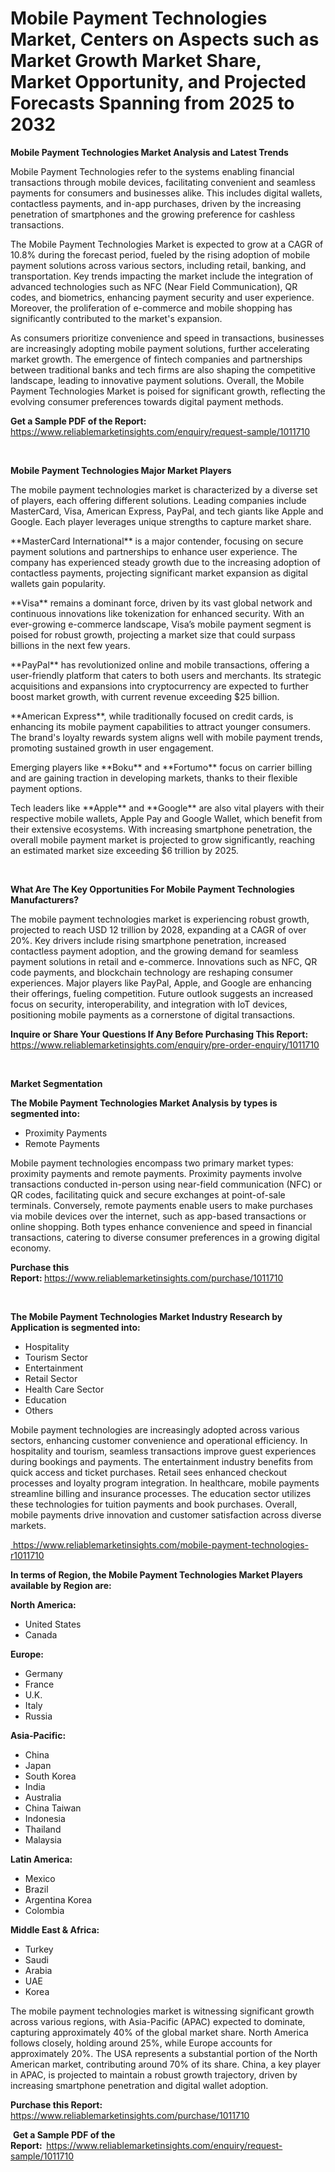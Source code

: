 <p><h1>Mobile Payment Technologies Market, Centers on Aspects such as Market Growth Market Share, Market Opportunity, and Projected Forecasts Spanning from 2025 to 2032</h1></p><p><strong>Mobile Payment Technologies Market Analysis and Latest Trends</strong></p>
<p><p>Mobile Payment Technologies refer to the systems enabling financial transactions through mobile devices, facilitating convenient and seamless payments for consumers and businesses alike. This includes digital wallets, contactless payments, and in-app purchases, driven by the increasing penetration of smartphones and the growing preference for cashless transactions.</p><p>The Mobile Payment Technologies Market is expected to grow at a CAGR of 10.8% during the forecast period, fueled by the rising adoption of mobile payment solutions across various sectors, including retail, banking, and transportation. Key trends impacting the market include the integration of advanced technologies such as NFC (Near Field Communication), QR codes, and biometrics, enhancing payment security and user experience. Moreover, the proliferation of e-commerce and mobile shopping has significantly contributed to the market's expansion.</p><p>As consumers prioritize convenience and speed in transactions, businesses are increasingly adopting mobile payment solutions, further accelerating market growth. The emergence of fintech companies and partnerships between traditional banks and tech firms are also shaping the competitive landscape, leading to innovative payment solutions. Overall, the Mobile Payment Technologies Market is poised for significant growth, reflecting the evolving consumer preferences towards digital payment methods.</p></p>
<p><strong>Get a Sample PDF of the Report:&nbsp;</strong> <a href="https://www.reliablemarketinsights.com/enquiry/request-sample/1011710?utm_campaign=2199&utm_medium=2&utm_source=Github&utm_content=ia&utm_term=16042025&utm_id=mobile-payment-technologies">https://www.reliablemarketinsights.com/enquiry/request-sample/1011710</a></p>
<p>&nbsp;</p>
<p><strong>Mobile Payment Technologies Major Market Players</strong></p>
<p><p>The mobile payment technologies market is characterized by a diverse set of players, each offering different solutions. Leading companies include MasterCard, Visa, American Express, PayPal, and tech giants like Apple and Google. Each player leverages unique strengths to capture market share.</p><p>**MasterCard International** is a major contender, focusing on secure payment solutions and partnerships to enhance user experience. The company has experienced steady growth due to the increasing adoption of contactless payments, projecting significant market expansion as digital wallets gain popularity. </p><p>**Visa** remains a dominant force, driven by its vast global network and continuous innovations like tokenization for enhanced security. With an ever-growing e-commerce landscape, Visa’s mobile payment segment is poised for robust growth, projecting a market size that could surpass billions in the next few years.</p><p>**PayPal** has revolutionized online and mobile transactions, offering a user-friendly platform that caters to both users and merchants. Its strategic acquisitions and expansions into cryptocurrency are expected to further boost market growth, with current revenue exceeding $25 billion.</p><p>**American Express**, while traditionally focused on credit cards, is enhancing its mobile payment capabilities to attract younger consumers. The brand's loyalty rewards system aligns well with mobile payment trends, promoting sustained growth in user engagement.</p><p>Emerging players like **Boku** and **Fortumo** focus on carrier billing and are gaining traction in developing markets, thanks to their flexible payment options. </p><p>Tech leaders like **Apple** and **Google** are also vital players with their respective mobile wallets, Apple Pay and Google Wallet, which benefit from their extensive ecosystems. With increasing smartphone penetration, the overall mobile payment market is projected to grow significantly, reaching an estimated market size exceeding $6 trillion by 2025.</p></p>
<p>&nbsp;</p>
<p><strong>What Are The Key Opportunities For Mobile Payment Technologies Manufacturers?</strong></p>
<p><p>The mobile payment technologies market is experiencing robust growth, projected to reach USD 12 trillion by 2028, expanding at a CAGR of over 20%. Key drivers include rising smartphone penetration, increased contactless payment adoption, and the growing demand for seamless payment solutions in retail and e-commerce. Innovations such as NFC, QR code payments, and blockchain technology are reshaping consumer experiences. Major players like PayPal, Apple, and Google are enhancing their offerings, fueling competition. Future outlook suggests an increased focus on security, interoperability, and integration with IoT devices, positioning mobile payments as a cornerstone of digital transactions.</p></p>
<p><strong>Inquire or Share Your Questions If Any Before Purchasing This Report:</strong> <a href="https://www.reliablemarketinsights.com/enquiry/pre-order-enquiry/1011710?utm_campaign=2199&utm_medium=2&utm_source=Github&utm_content=ia&utm_term=16042025&utm_id=mobile-payment-technologies">https://www.reliablemarketinsights.com/enquiry/pre-order-enquiry/1011710</a></p>
<p>&nbsp;</p>
<p><strong>Market Segmentation</strong></p>
<p><strong>The Mobile Payment Technologies Market Analysis by types is segmented into:</strong></p>
<p><ul><li>Proximity Payments</li><li>Remote Payments</li></ul></p>
<p><p>Mobile payment technologies encompass two primary market types: proximity payments and remote payments. Proximity payments involve transactions conducted in-person using near-field communication (NFC) or QR codes, facilitating quick and secure exchanges at point-of-sale terminals. Conversely, remote payments enable users to make purchases via mobile devices over the internet, such as app-based transactions or online shopping. Both types enhance convenience and speed in financial transactions, catering to diverse consumer preferences in a growing digital economy.</p></p>
<p><strong>Purchase this Report:&nbsp;</strong><a href="https://www.reliablemarketinsights.com/purchase/1011710?utm_campaign=2199&utm_medium=2&utm_source=Github&utm_content=ia&utm_term=16042025&utm_id=mobile-payment-technologies">https://www.reliablemarketinsights.com/purchase/1011710</a></p>
<p>&nbsp;</p>
<p><strong>The Mobile Payment Technologies Market Industry Research by Application is segmented into:</strong></p>
<p><ul><li>Hospitality</li><li>Tourism Sector</li><li>Entertainment</li><li>Retail Sector</li><li>Health Care Sector</li><li>Education</li><li>Others</li></ul></p>
<p><p>Mobile payment technologies are increasingly adopted across various sectors, enhancing customer convenience and operational efficiency. In hospitality and tourism, seamless transactions improve guest experiences during bookings and payments. The entertainment industry benefits from quick access and ticket purchases. Retail sees enhanced checkout processes and loyalty program integration. In healthcare, mobile payments streamline billing and insurance processes. The education sector utilizes these technologies for tuition payments and book purchases. Overall, mobile payments drive innovation and customer satisfaction across diverse markets.</p></p>
<p><a href="https://www.reliablemarketinsights.com/mobile-payment-technologies-r1011710?utm_campaign=2199&utm_medium=2&utm_source=Github&utm_content=ia&utm_term=16042025&utm_id=mobile-payment-technologies">&nbsp;https://www.reliablemarketinsights.com/mobile-payment-technologies-r1011710</a></p>
<p><strong>In terms of Region, the Mobile Payment Technologies Market Players available by Region are:</strong></p>
<p>
    <p> <strong> North America: </strong>
        <ul>
            <li>United States</li>
            <li>Canada</li>
        </ul>
        </p> 
    <p> <strong> Europe: </strong>
        <ul>
            <li>Germany</li>
            <li>France</li>
            <li>U.K.</li>
            <li>Italy</li>
            <li>Russia</li>
        </ul>
        </p> 
    <p> <strong> Asia-Pacific: </strong>
        <ul>
            <li>China</li>
            <li>Japan</li>
            <li>South Korea</li>
            <li>India</li>
            <li>Australia</li>
            <li>China Taiwan</li>
            <li>Indonesia</li>
            <li>Thailand</li>
            <li>Malaysia</li>
        </ul>
        </p> 
    <p> <strong> Latin America: </strong>
        <ul>
            <li>Mexico</li>
            <li>Brazil</li>
            <li>Argentina Korea</li>
            <li>Colombia</li>
        </ul>
        </p> 
    <p> <strong> Middle East & Africa: </strong>
        <ul>
            <li>Turkey</li>
            <li>Saudi</li>
            <li>Arabia</li>
            <li>UAE</li>
            <li>Korea</li>
        </ul>
    </p>
    </p>
<p><p>The mobile payment technologies market is witnessing significant growth across various regions, with Asia-Pacific (APAC) expected to dominate, capturing approximately 40% of the global market share. North America follows closely, holding around 25%, while Europe accounts for approximately 20%. The USA represents a substantial portion of the North American market, contributing around 70% of its share. China, a key player in APAC, is projected to maintain a robust growth trajectory, driven by increasing smartphone penetration and digital wallet adoption.</p></p>
<p><strong>Purchase this Report: </strong><a href="https://www.reliablemarketinsights.com/purchase/1011710?utm_campaign=2199&utm_medium=2&utm_source=Github&utm_content=ia&utm_term=16042025&utm_id=mobile-payment-technologies">https://www.reliablemarketinsights.com/purchase/1011710</a></p>
<p>&nbsp;<strong>Get a Sample PDF of the Report:&nbsp;&nbsp;</strong><a href="https://www.reliablemarketinsights.com/enquiry/request-sample/1011710?utm_campaign=2199&utm_medium=2&utm_source=Github&utm_content=ia&utm_term=16042025&utm_id=mobile-payment-technologies">https://www.reliablemarketinsights.com/enquiry/request-sample/1011710</a></p>
<p><strong></strong></p>
<p><p></p><p></p><p></p></p>